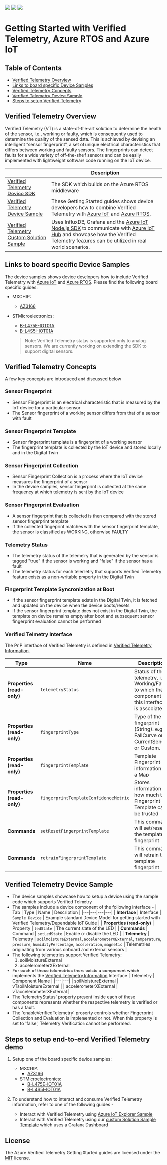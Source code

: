 ![](https://github.com/Azure/Verified-Telemetry-Device-Sample/workflows/Markdown%20links/badge.svg)
![](https://github.com/Azure/Verified-Telemetry-Device-Sample/workflows/AZ3166/badge.svg)
![](https://github.com/Azure/Verified-Telemetry-Device-Sample/workflows/STM32L4_L4+/badge.svg)

# Getting Started with Verified Telemetry, Azure RTOS and Azure IoT
## Table of Contents

* [Verified Telemetry Overview](https://github.com/Azure/Verified-Telemetry-Device-Sample/MXChip/AZ3166#prerequisites)
* [Links to board specific Device Samples](https://github.com/Azure/Verified-Telemetry-Device-Sample/MXChip/AZ3166#prepare-the-development-environment)
* [Verified Telemetry Concepts](https://github.com/Azure/Verified-Telemetry-Device-Sample/MXChip/AZ3166#prepare-azure-resources)
* [Verified Telemetry Device Sample](https://github.com/Azure/Verified-Telemetry-Device-Sample/MXChip/AZ3166#connect-sensors-for-verified-telemetry)
* [Steps to setup Verified Telemetry](https://github.com/Azure/Verified-Telemetry-Device-Sample/MXChip/AZ3166#prepare-and-flash-firmware)
## Verified Telemetry Overview
Verified Telemetry (VT) is a state-of-the-art solution to determine the health of the sensor, i.e., working or faulty, which is consequently used to determine the quality of the sensed data. This is achieved by devising an intelligent “sensor fingerprint”, a set of unique electrical characteristics that differs between working and faulty sensors. The fingerprints can detect faults for a wide variety of off-the-shelf sensors and can be easily implemented with lightweight software code running on the IoT device. 


| |Description |
|-|-|
|[Verified Telemetry Device SDK](https://github.com/Azure/Verified-Telemetry) |The SDK which builds on the Azure RTOS middleware |
|[Verified Telemetry Device Sample](https://github.com/Azure/Verified-Telemetry-Device-Sample) |These Getting Started guides shows device developers how to combine Verified Telemetry with [Azure IoT](https://azure.microsoft.com/overview/iot/) and [Azure RTOS](https://docs.microsoft.com/azure/rtos/). |
|[Verified Telemetry Custom Solution Sample](https://github.com/Azure/Verified-Telemetry-Solution-Sample) | Uses InfluxDB, Grafana and the [Azure IoT Node.js SDK](https://github.com/Azure/azure-iot-sdk-node) to communicate with [Azure IoT Hub](https://docs.microsoft.com/azure/iot-hub/) and showcase how the Verified Telemetry features can be utilized in real world scenarios.|

## Links to board specific Device Samples

The device samples shows device developers how to include Verified Telemetry with [Azure IoT](https://azure.microsoft.com/overview/iot/) and [Azure RTOS](https://docs.microsoft.com/azure/rtos/). Please find the following board specific guides:

* MXCHIP: 
  * [AZ3166](MXChip/AZ3166)
* STMicroelectronics:
  * [B-L475E-IOT01A](STMicroelectronics/STM32L4_L4+)
  * [B-L4S5I-IOT01A](STMicroelectronics/STM32L4_L4+)

  > Note: Verified Telemetry status is supported only to analog sensors. We are currently working on extending the SDK to support digital sensors. 

## Verified Telemetry Concepts
A few key concepts are introduced and discussed below

### Sensor Fingerprint

* Sensor Fingerprint is an electrical characteristic that is measured by the IoT device for a particular sensor
* The Sensor fingerprint of a working sensor differs from that of a sensor with fault

### Sensor Fingerprint Template

* Sensor fingerprint template is a fingerprint of a working sensor
* The fingerprint template is collected by the IoT device and stored locally and in the Digital Twin

### Sensor Fingerprint Collection
* Sensor Fingerprint Collection is a process where the IoT device measures the fingerprint of a sensor
* In the device samples, sensor fingerprint is collected at the same frequency at which telemetry is sent by the IoT device 

### Sensor Fingerprint Evaluation
* A sensor fingerprint that is collected is then compared with the stored sensor fingerprint template
* If the collected fingeprint matches with the sensor fingerprint template, the sensor is classified as WORKING, otherwise FAULTY

### Telemetry Status
* The telemetry status of the telemetry that is generated by the sensor is tagged "true" if the sensor is working and "false" if the sensor has a fault
* The telemetry status for each telemetry that supports Verified Telemetry feature exists as a non-writable property in the Digital Twin

### Fingerprint Template Syncronization at Boot
* If the sensor fingerprint template exists in the Digital Twin, it is fetched and updated on the device when the device boots/resets
* If the sensor fingerprint template does not exist in the Digital Twin, the template on device remains empty after boot and subsequent sensor fingerprint evaluation cannot be performed

### Verified Telmetry Interface
The PnP interface of Verified Telemetry is defined in [Verified Telemetry Information](./core/model/vTInfo.json).

| Type | Name | Description |
|---|---|---|
| **Properties (read-only)** | `telemetryStatus` | Status of the telemetry, i.e. Working/Faulty to which the component of this interface is asscoiated. |
| **Properties (read-only)** | `fingerprintType` | Type of the fingerprint (String). e.g., FallCurve or CurrentSense or Custom. |
| **Properties (read-only)** | `fingerprintTemplate` | Template Fingerprint information in a Map |
| **Properties (read-only)** | `fingerprintTemplateConfidenceMetric` | Stores information on how much the Fingerprint Template can be trusted |
| **Commands** | `setResetFingerprintTemplate` | This command will set/reset the template fingerprint |
| **Commands** | `retrainFingerprintTemplate` | This command will retrain the template fingerprint |

## Verified Telemetry Device Sample
* The device samples showcase how to setup a device using the sample code which supports Verified Telmetry
* The samples include a device component of the following interface - 
    | Tab | Type | Name | Description |
    |---|---|---|---|
    | **Interface** | Interface | `Sample Device` | Example standard Device Model for getting started with Verified Telemetry/Dependable IoT Guide |
    | **Properties (read-only)** | Property | `ledState` | The current state of the LED |
    | **Commands** | Command | `setLedState` | Enable or disable the LED |
    | **Telemetry** | Telemetry | `soilMoistureExternal`, `accelerometerXExternal`, `temperature`, `pressure`, `humidityPercentage`, `acceleration`, `magnetic` | Telemetries originating from various onboard and external sensors |
* The following telemetries support Verified Telemetry:
    1. soilMoistureExternal
    1. accelerometerXExternal
* For each of these telemetries there exists a component which implements the [Verified Telemetry Information](./core/model/vTInfo.json) Interface
    | Telemetry | Component Name | 
    |---|---|
    | soilMoistureExternal | vTsoilMoistureExternal | 
    | accelerometerXExternal | vTaccelerometerXExternal | 
* The 'telemetryStatus' property present inside each of these components represents whether the respective telemetry is verified or has a fault.
* The 'enableVerifiedTelemetry' property controls whether Fingerprint Collection and Evaluation is implemented or not. When this property is set to 'false', Telemetry Verification cannot be performed. 

## Steps to setup end-to-end Verified Telemetry demo

1. Setup one of the board specific device samples: 
    * MXCHIP: 
      * [AZ3166](MXChip/AZ3166)
    * STMicroelectronics:
      * [B-L475E-IOT01A](STMicroelectronics/STM32L4_L4+)
      * [B-L4S5I-IOT01A](STMicroelectronics/STM32L4_L4+)

1. To understand how to interact and consume Verified Telemetry information, refer to one of the following guides - 
    * Interact with Verified Telemetry using [Azure IoT Explorer Sample](docs/vTIoTExplorerSample.md) 
    * Interact with Verified Telemetry using our [custom Solution Sample Template](https://github.com/Azure/Verified-Telemetry-Solution-Sample) which uses a Grafana Dashboard


## License
The Azure Verified Telemetry Getting Started guides are licensed under the [MIT](./LICENSE.txt) license. 